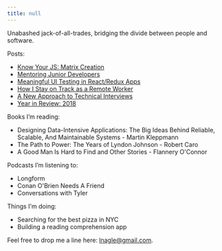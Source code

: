 ```yaml
---
title: null
---
```


Unabashed jack-of-all-trades, bridging the divide between people and software.

Posts:
- [Know Your JS: Matrix Creation](know-your-js-matrix-creation.md)
- [Mentoring Junior Developers](mentoring-junior-devs.md)
- [Meaningful UI Testing in React/Redux Apps](meaningful-ui-testing-react-redux.md)
- [How I Stay on Track as a Remote Worker](productive-remote-work.md)
- [A New Approach to Technical Interviews](new-tech-interview-approach.md)
- [Year in Review: 2018](year-in-review-2018.md)

Books I’m reading:
- Designing Data-Intensive Applications: The Big Ideas Behind Reliable,
  Scalable, And Maintainable Systems - Martin Kleppmann
- The Path to Power: The Years of Lyndon Johnson - Robert Caro
- A Good Man Is Hard to Find and Other Stories - Flannery O'Connor

Podcasts I’m listening to:
- Longform
- Conan O'Brien Needs A Friend
- Conversations with Tyler

Things I'm doing:
- Searching for the best pizza in NYC
- Building a reading comprehension app

Feel free to drop me a line here: lnagle@gmail.com.
